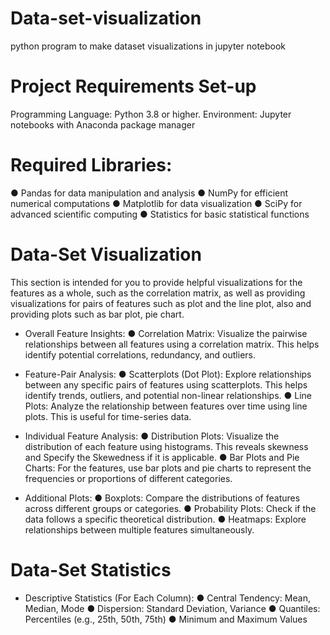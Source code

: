 # Data-set-visualization
python program to make dataset visualizations in jupyter notebook

# Project Requirements Set-up
Programming Language: Python 3.8 or higher.
Environment: Jupyter notebooks with Anaconda package manager

# Required Libraries:
● Pandas for data manipulation and analysis
● NumPy for efficient numerical computations
● Matplotlib for data visualization
● SciPy for advanced scientific computing
● Statistics for basic statistical functions

# Data-Set Visualization
This section is intended for you to provide helpful visualizations for the features as a whole, such 
as the correlation matrix, as well as providing visualizations for pairs of features such as plot and 
the line plot, also and providing plots such as bar plot, pie chart.

- Overall Feature Insights:
● Correlation Matrix: Visualize the pairwise relationships between all features using a 
correlation matrix. This helps identify potential correlations, redundancy, and outliers.

- Feature-Pair Analysis:
● Scatterplots (Dot Plot): Explore relationships between any specific pairs of features 
using scatterplots. This helps identify trends, outliers, and potential non-linear 
relationships.
● Line Plots: Analyze the relationship between features over time using line plots. This 
is useful for time-series data.

- Individual Feature Analysis:
● Distribution Plots: Visualize the distribution of each feature using histograms. This 
reveals skewness and Specify the Skewedness if it is applicable.
● Bar Plots and Pie Charts: For the features, use bar plots and pie charts to represent the 
frequencies or proportions of different categories.

- Additional Plots:
● Boxplots: Compare the distributions of features across different groups or categories.
● Probability Plots: Check if the data follows a specific theoretical distribution.
● Heatmaps: Explore relationships between multiple features simultaneously.

# Data-Set Statistics

- Descriptive Statistics (For Each Column):
● Central Tendency: Mean, Median, Mode
● Dispersion: Standard Deviation, Variance
● Quantiles: Percentiles (e.g., 25th, 50th, 75th)
● Minimum and Maximum Values
